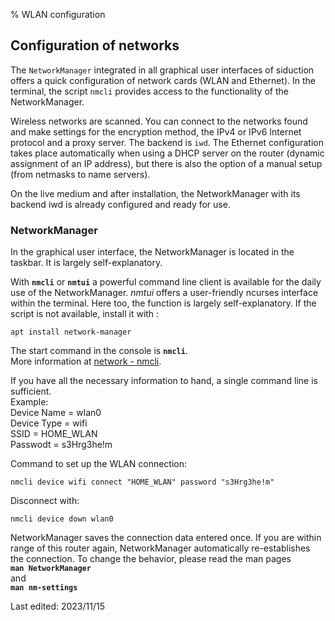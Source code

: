 % WLAN configuration

## Configuration of networks

The `NetworkManager` integrated in all graphical user interfaces of siduction offers a quick configuration of network cards (WLAN and Ethernet). In the terminal, the script `nmcli` provides access to the functionality of the NetworkManager.  

Wireless networks are scanned. You can connect to the networks found and make settings for the encryption method, the IPv4 or IPv6 Internet protocol and a proxy server. The backend is `iwd`. The Ethernet configuration takes place automatically when using a DHCP server on the router (dynamic assignment of an IP address), but there is also the option of a manual setup (from netmasks to name servers).  

On the live medium and after installation, the NetworkManager with its backend iwd is already configured and ready for use.

### NetworkManager

In the graphical user interface, the NetworkManager is located in the taskbar. It is largely self-explanatory.

With **`nmcli`** or **`nmtui`** a powerful command line client is available for the daily use of the NetworkManager. *nmtui* offers a user-friendly ncurses interface within the terminal. Here too, the function is largely self-explanatory. If the script is not available, install it with :

~~~
apt install network-manager
~~~

The start command in the console is **`nmcli`**.  
More information at [network - nmcli](0501-inet-nm-cli_en.md#network-manager-command-line-tool).

If you have all the necessary information to hand, a single command line is sufficient.  
Example:  
Device Name = wlan0  
Device Type = wifi  
SSID = HOME_WLAN  
Passwodt = s3Hrg3he!m

Command to set up the WLAN connection:

~~~
nmcli device wifi connect "HOME_WLAN" password "s3Hrg3he!m"
~~~

Disconnect with:

~~~
nmcli device down wlan0
~~~

NetworkManager saves the connection data entered once. If you are within range of this router again, NetworkManager automatically re-establishes the connection. To change the behavior, please read the man pages  
**`man NetworkManager`**  
and  
**`man nm-settings`**

<div id="rev">Last edited: 2023/11/15</div>
